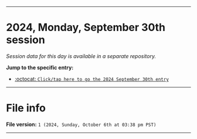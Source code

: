 
***

# 2024, Monday, September 30th session

_Session data for this day is available in a separate repository._

**Jump to the specific entry:**

- [:octocat: `Click/tap here to go the 2024 September 30th entry`](https://github.com/seanpm2001/SeansLifeArchive_Images_TinyTower_Y2024/tree/SeansLifeArchive_Images_TinyTower_Y2024_Main-dev/2024/09_September/30/)

***

# File info

**File version:** `1 (2024, Sunday, October 6th at 03:38 pm PST)`

***
